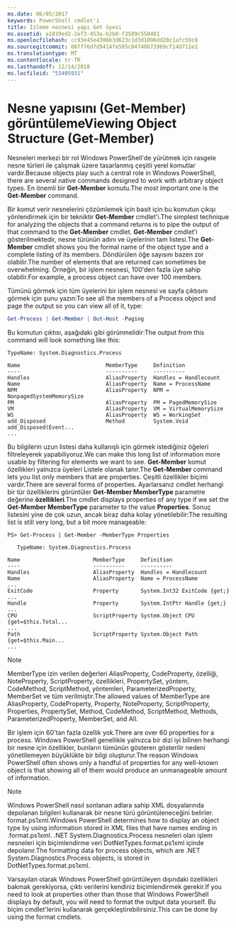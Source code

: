 ```yaml
---
ms.date: 06/05/2017
keywords: PowerShell cmdlet'i
title: İzleme nesnesi yapı Get üyesi
ms.assetid: a1819ed2-2ef3-453a-b2b0-f3589c550481
ms.openlocfilehash: cc93e45e4306b3d623c1d3d1096dd20c1afc59c8
ms.sourcegitcommit: 00ff76d7d9414fe585c04740b739b9cf14d711e1
ms.translationtype: MT
ms.contentlocale: tr-TR
ms.lasthandoff: 12/14/2018
ms.locfileid: "53405931"
---
```

# <a name="viewing-object-structure-get-member"></a><span data-ttu-id="aab72-103">Nesne yapısını (Get-Member) görüntüleme</span><span class="sxs-lookup"><span data-stu-id="aab72-103">Viewing Object Structure (Get-Member)</span></span>

<span data-ttu-id="aab72-104">Nesneleri merkezi bir rol Windows PowerShell'de yürütmek için rasgele nesne türleri ile çalışmak üzere tasarlanmış çeşitli yerel komutlar vardır.</span><span class="sxs-lookup"><span data-stu-id="aab72-104">Because objects play such a central role in Windows PowerShell, there are several native commands designed to work with arbitrary object types.</span></span> <span data-ttu-id="aab72-105">En önemli bir **Get-Member** komutu.</span><span class="sxs-lookup"><span data-stu-id="aab72-105">The most important one is the **Get-Member** command.</span></span>

<span data-ttu-id="aab72-106">Bir komut verir nesnelerini çözümlemek için basit için bu komutun çıkışı yönlendirmek için bir tekniktir **Get-Member** cmdlet'i.</span><span class="sxs-lookup"><span data-stu-id="aab72-106">The simplest technique for analyzing the objects that a command returns is to pipe the output of that command to the **Get-Member** cmdlet.</span></span> <span data-ttu-id="aab72-107">**Get-Member** cmdlet'i gösterilmektedir, nesne türünün adını ve üyelerinin tam listesi.</span><span class="sxs-lookup"><span data-stu-id="aab72-107">The **Get-Member** cmdlet shows you the formal name of the object type and a complete listing of its members.</span></span> <span data-ttu-id="aab72-108">Döndürülen öğe sayısını bazen zor olabilir.</span><span class="sxs-lookup"><span data-stu-id="aab72-108">The number of elements that are returned can sometimes be overwhelming.</span></span> <span data-ttu-id="aab72-109">Örneğin, bir işlem nesnesi, 100'den fazla üye sahip olabilir.</span><span class="sxs-lookup"><span data-stu-id="aab72-109">For example, a process object can have over 100 members.</span></span>

<span data-ttu-id="aab72-110">Tümünü görmek için tüm üyelerini bir işlem nesnesi ve sayfa çıktısını görmek için şunu yazın:</span><span class="sxs-lookup"><span data-stu-id="aab72-110">To see all the members of a Process object and page the output so you can view all of it, type:</span></span>

```powershell
Get-Process | Get-Member | Out-Host -Paging
```

<span data-ttu-id="aab72-111">Bu komutun çıktısı, aşağıdaki gibi görünmelidir:</span><span class="sxs-lookup"><span data-stu-id="aab72-111">The output from this command will look something like this:</span></span>

```output
TypeName: System.Diagnostics.Process

Name                           MemberType     Definition
----                           ----------     ----------
Handles                        AliasProperty  Handles = Handlecount
Name                           AliasProperty  Name = ProcessName
NPM                            AliasProperty  NPM = NonpagedSystemMemorySize
PM                             AliasProperty  PM = PagedMemorySize
VM                             AliasProperty  VM = VirtualMemorySize
WS                             AliasProperty  WS = WorkingSet
add_Disposed                   Method         System.Void add_Disposed(Event...
...
```

<span data-ttu-id="aab72-112">Bu bilgilerin uzun listesi daha kullanışlı için görmek istediğiniz öğeleri filtreleyerek yapabiliyoruz.</span><span class="sxs-lookup"><span data-stu-id="aab72-112">We can make this long list of information more usable by filtering for elements we want to see.</span></span> <span data-ttu-id="aab72-113">**Get-Member** komut özellikleri yalnızca üyeleri Listele olanak tanır.</span><span class="sxs-lookup"><span data-stu-id="aab72-113">The **Get-Member** command lets you list only members that are properties.</span></span> <span data-ttu-id="aab72-114">Çeşitli özellikler biçimi vardır.</span><span class="sxs-lookup"><span data-stu-id="aab72-114">There are several forms of properties.</span></span> <span data-ttu-id="aab72-115">Ayarlarsanız cmdlet herhangi bir tür özelliklerini görüntüler **Get-Member MemberType** parametre değerine **özellikleri**.</span><span class="sxs-lookup"><span data-stu-id="aab72-115">The cmdlet displays properties of any type if we set the **Get-Member MemberType** parameter to the value **Properties**.</span></span> <span data-ttu-id="aab72-116">Sonuç listesini yine de çok uzun, ancak biraz daha kolay yönetilebilir:</span><span class="sxs-lookup"><span data-stu-id="aab72-116">The resulting list is still very long, but a bit more manageable:</span></span>

```
PS> Get-Process | Get-Member -MemberType Properties

   TypeName: System.Diagnostics.Process

Name                       MemberType     Definition
----                       ----------     ----------
Handles                    AliasProperty  Handles = Handlecount
Name                       AliasProperty  Name = ProcessName
...
ExitCode                   Property       System.Int32 ExitCode {get;}
...
Handle                     Property       System.IntPtr Handle {get;}
...
CPU                        ScriptProperty System.Object CPU {get=$this.Total...
...
Path                       ScriptProperty System.Object Path {get=$this.Main...
...
```

> [!NOTE]
> <span data-ttu-id="aab72-117">MemberType izin verilen değerleri AliasProperty, CodeProperty, özelliği, NoteProperty, ScriptProperty, özellikleri, PropertySet, yöntem, CodeMethod, ScriptMethod, yöntemleri, ParameterizedProperty, MemberSet ve tüm verilmiştir.</span><span class="sxs-lookup"><span data-stu-id="aab72-117">The allowed values of MemberType are AliasProperty, CodeProperty, Property, NoteProperty, ScriptProperty, Properties, PropertySet, Method, CodeMethod, ScriptMethod, Methods, ParameterizedProperty, MemberSet, and All.</span></span>

<span data-ttu-id="aab72-118">Bir işlem için 60'tan fazla özellik yok.</span><span class="sxs-lookup"><span data-stu-id="aab72-118">There are over 60 properties for a process.</span></span> <span data-ttu-id="aab72-119">Windows PowerShell genellikle yalnızca bir dizi iyi bilinen herhangi bir nesne için özellikler, bunların tümünün gösteren gösterilir nedeni yönetilemeyen büyüklükte bir bilgi oluşturur.</span><span class="sxs-lookup"><span data-stu-id="aab72-119">The reason Windows PowerShell often shows only a handful of properties for any well-known object is that showing all of them would produce an unmanageable amount of information.</span></span>

> [!NOTE]
> <span data-ttu-id="aab72-120">Windows PowerShell nasıl sonlanan adlara sahip XML dosyalarında depolanan bilgileri kullanarak bir nesne türü görüntüleneceğini belirler. format.ps1xml.</span><span class="sxs-lookup"><span data-stu-id="aab72-120">Windows PowerShell determines how to display an object type by using information stored in XML files that have names ending in .format.ps1xml.</span></span> <span data-ttu-id="aab72-121">.NET System.Diagnostics.Process nesneleri olan işlem nesneleri için biçimlendirme veri DotNetTypes.format.ps1xml içinde depolanır.</span><span class="sxs-lookup"><span data-stu-id="aab72-121">The formatting data for process objects, which are .NET System.Diagnostics.Process objects, is stored in DotNetTypes.format.ps1xml.</span></span>

<span data-ttu-id="aab72-122">Varsayılan olarak Windows PowerShell görüntüleyen dışındaki özellikleri bakmak gerekiyorsa, çıktı verilerini kendiniz biçimlendirmek gerekir.</span><span class="sxs-lookup"><span data-stu-id="aab72-122">If you need to look at properties other than those that Windows PowerShell displays by default, you will need to format the output data yourself.</span></span> <span data-ttu-id="aab72-123">Bu biçim cmdlet'lerini kullanarak gerçekleştirebilirsiniz.</span><span class="sxs-lookup"><span data-stu-id="aab72-123">This can be done by using the format cmdlets.</span></span>